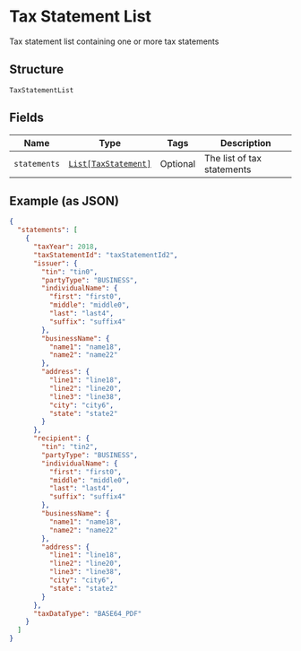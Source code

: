 
# Tax Statement List

Tax statement list containing one or more tax statements

## Structure

`TaxStatementList`

## Fields

| Name | Type | Tags | Description |
|  --- | --- | --- | --- |
| `statements` | [`List[TaxStatement]`](../../doc/models/tax-statement.md) | Optional | The list of tax statements |

## Example (as JSON)

```json
{
  "statements": [
    {
      "taxYear": 2018,
      "taxStatementId": "taxStatementId2",
      "issuer": {
        "tin": "tin0",
        "partyType": "BUSINESS",
        "individualName": {
          "first": "first0",
          "middle": "middle0",
          "last": "last4",
          "suffix": "suffix4"
        },
        "businessName": {
          "name1": "name18",
          "name2": "name22"
        },
        "address": {
          "line1": "line18",
          "line2": "line20",
          "line3": "line38",
          "city": "city6",
          "state": "state2"
        }
      },
      "recipient": {
        "tin": "tin2",
        "partyType": "BUSINESS",
        "individualName": {
          "first": "first0",
          "middle": "middle0",
          "last": "last4",
          "suffix": "suffix4"
        },
        "businessName": {
          "name1": "name18",
          "name2": "name22"
        },
        "address": {
          "line1": "line18",
          "line2": "line20",
          "line3": "line38",
          "city": "city6",
          "state": "state2"
        }
      },
      "taxDataType": "BASE64_PDF"
    }
  ]
}
```

